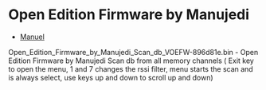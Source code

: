 # Open Edition Firmware by Manujedi 

* [Manuel](https://github.com/manujedi)

Open_Edition_Firmware_by_Manujedi_Scan_db_VOEFW-896d81e.bin - Open Edition Firmware by Manujedi Scan db from all memory channels ( Exit key to open the menu, 1 and 7 changes the rssi filter, menu starts the scan and is always select, use keys up and down to scroll up and down)
